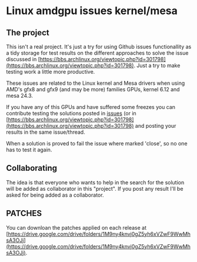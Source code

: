 # Linux amdgpu issues kernel/mesa
## The project
This isn't a real project. It's just a try for using Github issues functionallity as a tidy storage for test results on the different approaches to solve the issue discussed in [https://bbs.archlinux.org/viewtopic.php?id=301798](https://bbs.archlinux.org/viewtopic.php?id=301798). Just a try to make testing work a little more productive.

These issues are related to the Linux kernel and Mesa drivers when using AMD's gfx8 and gfx9 (and may be more) families GPUs, kernel 6.12 and mesa 24.3.

If you have any of this GPUs and have suffered some freezes you can contribute testing the solutions posted in [issues](https://github.com/pacoandres/laikm/issues) (or in [https://bbs.archlinux.org/viewtopic.php?id=301798](https://bbs.archlinux.org/viewtopic.php?id=301798) and posting your results in the same issue/thread.

When a solution is proved to fail the issue where marked 'close', so no one has to test it again.

## Collaborating
The idea is that everyone who wants to help in the search for the solution will be added as collaborator in this "project". If you post any result I'll be asked for being added as a collaborator.

## PATCHES
You can downloan the patches applied on each release at [https://drive.google.com/drive/folders/1M9ny4knvj0gZ5yh6xVZwF9WwMhsA3OJj](https://drive.google.com/drive/folders/1M9ny4knvj0gZ5yh6xVZwF9WwMhsA3OJj).
